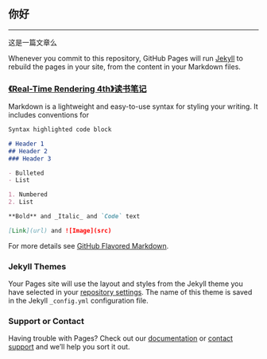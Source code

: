 ## 你好
----
这是一篇文章么

Whenever you commit to this repository, GitHub Pages will run [Jekyll](https://jekyllrb.com/) to rebuild the pages in your site, from the content in your Markdown files.

### [《Real-Time Rendering 4th》读书笔记](https://github.com/yuzuzhi/yuzuzhi.github.io/blob/master/%E3%80%8AReal-Time%20Rendering%204th%E3%80%8B%E8%AF%BB%E4%B9%A6%E7%AC%94%E8%AE%B0.md)

Markdown is a lightweight and easy-to-use syntax for styling your writing. It includes conventions for

```markdown
Syntax highlighted code block

# Header 1
## Header 2
### Header 3

- Bulleted
- List

1. Numbered
2. List

**Bold** and _Italic_ and `Code` text

[Link](url) and ![Image](src)
```

For more details see [GitHub Flavored Markdown](https://guides.github.com/features/mastering-markdown/).

### Jekyll Themes

Your Pages site will use the layout and styles from the Jekyll theme you have selected in your [repository settings](https://github.com/yuzuzhi/yuzuzhi.github.io/settings). The name of this theme is saved in the Jekyll `_config.yml` configuration file.

### Support or Contact

Having trouble with Pages? Check out our [documentation](https://help.github.com/categories/github-pages-basics/) or [contact support](https://github.com/contact) and we’ll help you sort it out.
